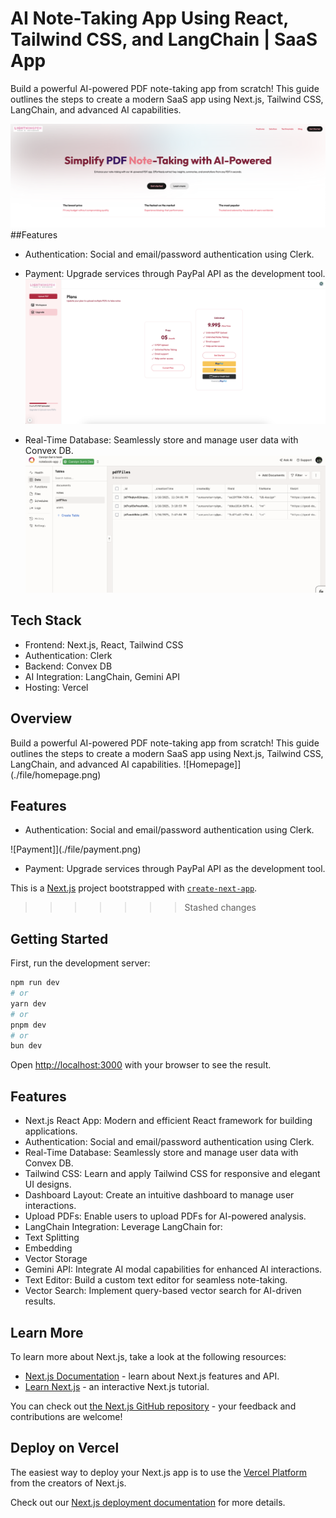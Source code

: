 
# AI Note-Taking App Using React, Tailwind CSS, and LangChain | SaaS App

Build a powerful AI-powered PDF note-taking app from scratch! This guide outlines the steps to create a modern SaaS app using Next.js, Tailwind CSS, LangChain, and advanced AI capabilities.

![Homepage](./file/homepage.png)
##Features
- Authentication: Social and email/password authentication using Clerk.

- Payment: Upgrade services through PayPal API as the development tool.
![Payment](./file/payment.png)

  
- Real-Time Database: Seamlessly store and manage user data with Convex DB.
![Convex](./file/convexdb1.png)
## Tech Stack
- Frontend: Next.js, React, Tailwind CSS
- Authentication: Clerk
- Backend: Convex DB
- AI Integration: LangChain, Gemini API
- Hosting: Vercel

## Overview
Build a powerful AI-powered PDF note-taking app from scratch! This guide outlines the steps to create a modern SaaS app 
using Next.js, Tailwind CSS, LangChain, and advanced AI capabilities.
![Homepage]](./file/homepage.png)
## Features
- Authentication: Social and email/password authentication using Clerk.


![Payment]](./file/payment.png)
- Payment: Upgrade services through PayPal API as the development tool.


















This is a [Next.js](https://nextjs.org) project bootstrapped with [`create-next-app`](https://github.com/vercel/next.js/tree/canary/packages/create-next-app).
>>>>>>> Stashed changes

## Getting Started

First, run the development server:

```bash
npm run dev
# or
yarn dev
# or
pnpm dev
# or
bun dev
```

Open [http://localhost:3000](http://localhost:3000) with your browser to see the result.

## Features
- Next.js React App: Modern and efficient React framework for building applications.
- Authentication: Social and email/password authentication using Clerk.
- Real-Time Database: Seamlessly store and manage user data with Convex DB.
- Tailwind CSS: Learn and apply Tailwind CSS for responsive and elegant UI designs.
- Dashboard Layout: Create an intuitive dashboard to manage user interactions.
- Upload PDFs: Enable users to upload PDFs for AI-powered analysis.
- LangChain Integration: Leverage LangChain for:
- Text Splitting
- Embedding
- Vector Storage
- Gemini API: Integrate AI modal capabilities for enhanced AI interactions.
- Text Editor: Build a custom text editor for seamless note-taking.
- Vector Search: Implement query-based vector search for AI-driven results.





## Learn More

To learn more about Next.js, take a look at the following resources:

- [Next.js Documentation](https://nextjs.org/docs) - learn about Next.js features and API.
- [Learn Next.js](https://nextjs.org/learn) - an interactive Next.js tutorial.

You can check out [the Next.js GitHub repository](https://github.com/vercel/next.js) - your feedback and contributions are welcome!

## Deploy on Vercel

The easiest way to deploy your Next.js app is to use the [Vercel Platform](https://vercel.com/new?utm_medium=default-template&filter=next.js&utm_source=create-next-app&utm_campaign=create-next-app-readme) from the creators of Next.js.

Check out our [Next.js deployment documentation](https://nextjs.org/docs/app/building-your-application/deploying) for more details.
